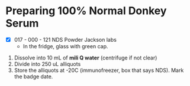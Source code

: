 # Preparing 100% Normal Donkey Serum

- [x] 017 - 000 - 121 NDS Powder Jackson labs
    - In the fridge, glass with green cap. 

1. Dissolve into 10 mL of **mili Q water** (centrifuge if not clear)
2. Divide into 250 uL alliquots
3. Store the alliquots at -20C (immunofreezer, box that says NDS). Mark the badge date. 